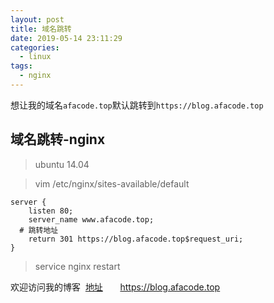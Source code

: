 ```yaml
---
layout: post
title: 域名跳转
date: 2019-05-14 23:11:29
categories:
  - linux
tags:
  - nginx
---
```


想让我的域名`afacode.top`默认跳转到`https://blog.afacode.top`
<!-- more -->

## 域名跳转-nginx

> ubuntu 14.04

> vim /etc/nginx/sites-available/default
```
server {
	listen 80;
	server_name www.afacode.top;
  # 跳转地址
	return 301 https://blog.afacode.top$request_uri;
}
```
> service nginx restart



欢迎访问我的博客 &nbsp;[地址](blog.afacode.top) &nbsp; &nbsp; &nbsp;
https://blog.afacode.top